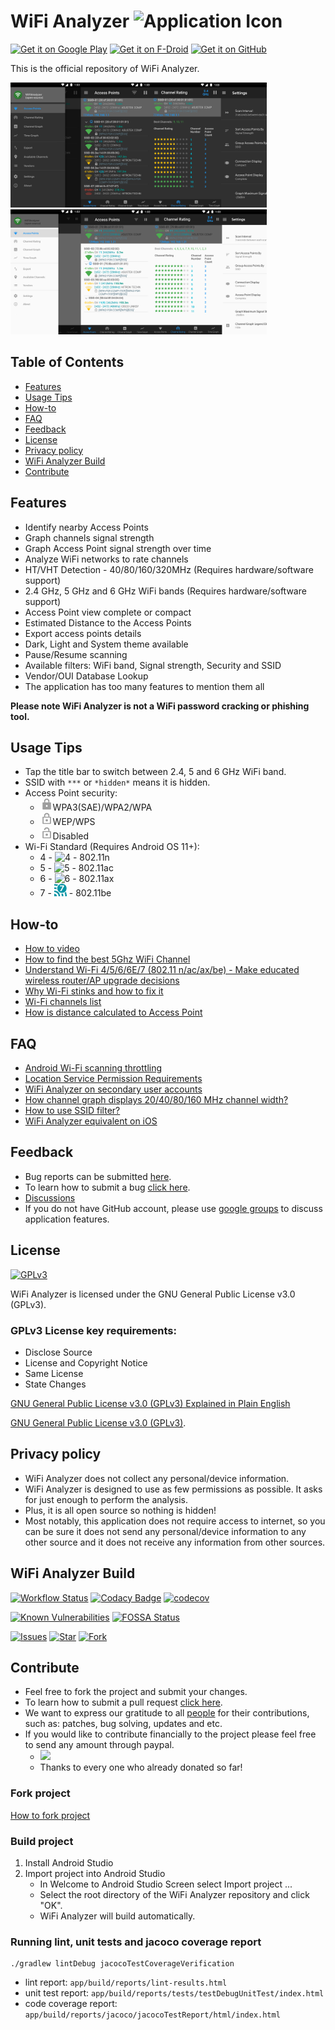 <h1>WiFi Analyzer <img src="images/icon.png" alt="Application Icon" width="45" height="45"></h1>

[<img src="https://play.google.com/intl/en_us/badges/images/generic/en_badge_web_generic.png" alt="Get it on Google Play" height="80">](https://play.google.com/store/apps/details?id=com.vrem.wifianalyzer)
[<img src="https://f-droid.org/badge/get-it-on.png" alt="Get it on F-Droid" height="80">](https://f-droid.org/repository/browse/?fdid=com.vrem.wifianalyzer)
[<img src="https://raw.githubusercontent.com/andOTP/andOTP/master/assets/badges/get-it-on-github.png" alt="Get it on GitHub" height="80">](https://github.com/VREMSoftwareDevelopment/WiFiAnalyzer/releases/latest)

This is the official repository of WiFi Analyzer.

<img src="images/feature-graphic.png" alt="Feature Graphic - Dark Theme" height="200">
<img src="images/feature-graphic-light.png" alt="Feature Graphic - Light Theme" height="200">

## Table of Contents

- [Features](#features)
- [Usage Tips](#usage-tips)
- [How-to](#how-to)
- [FAQ](#faq)
- [Feedback](#feedback)
- [License](#license)
- [Privacy policy](#privacy-policy)
- [WiFi Analyzer Build](#wifi-analyzer-build)
- [Contribute](#contribute)

## Features

* Identify nearby Access Points
* Graph channels signal strength
* Graph Access Point signal strength over time
* Analyze WiFi networks to rate channels
* HT/VHT Detection - 40/80/160/320MHz (Requires hardware/software support)
* 2.4 GHz, 5 GHz and 6 GHz WiFi bands (Requires hardware/software support)
* Access Point view complete or compact
* Estimated Distance to the Access Points
* Export access points details
* Dark, Light and System theme available
* Pause/Resume scanning
* Available filters: WiFi band, Signal strength, Security and SSID
* Vendor/OUI Database Lookup
* The application has too many features to mention them all

**Please note WiFi Analyzer is not a WiFi password cracking or phishing tool.**

## Usage Tips

* Tap the title bar to switch between 2.4, 5 and 6 GHz WiFi band.
* SSID with `***` or `*hidden*` means it is hidden.
* Access Point security:
    * <img src="images/ic_lock_black_18dp.png" alt="WPA2/WPA" height="20">WPA3(SAE)/WPA2/WPA
    * <img src="images/ic_lock_outline_black_18dp.png" alt="WEP/WPS" height="20">WEP/WPS
    * <img src="images/ic_lock_open_black_18dp.png" alt="Disabled" height="20">Disabled
* Wi-Fi Standard (Requires Android OS 11+):
    * <span style="color:cyam">4</span> - <img src="images/ic_wifi_4.png" alt="4" height="20"> - 802.11n
    * <span style="color:cyam">5</span> - <img src="images/ic_wifi_5.png" alt="5" height="20"> - 802.11ac
    * <span style="color:cyam">6</span> - <img src="images/ic_wifi_6.png" alt="6" height="20"> - 802.11ax
    * <span style="color:cyam">7</span> - <img src="images/ic_wifi_7.png" alt="7" height="20"> - 802.11be

## How-to

* [How to video](https://youtu.be/JJVKja0VDR0)
* [How to find the best 5Ghz WiFi Channel](https://www.maketecheasier.com/best-wifi-channel-for-5ghz-frequency/)
* [Understand Wi-Fi 4/5/6/6E/7 (802.11 n/ac/ax/be) - Make educated wireless router/AP upgrade decisions](https://www.duckware.com/tech/wifi-in-the-us.html)
* [Why Wi-Fi stinks and how to fix it](http://spectrum.ieee.org/telecom/wireless/why-wifi-stinksand-how-to-fix-it)
* [Wi-Fi channels list](https://en.wikipedia.org/wiki/List_of_WLAN_channels)
* [How is distance calculated to Access Point](https://en.wikipedia.org/wiki/Free-space_path_loss)

## FAQ

* [Android Wi-Fi scanning throttling](https://github.com/VREMSoftwareDevelopment/WiFiAnalyzer/wiki/Android-WiFi-scanning-throttling)
* [Location Service Permission Requirements](https://github.com/VREMSoftwareDevelopment/WiFiAnalyzer/wiki/Location-Service-Permission-Requirements)
* [WiFi Analyzer on secondary user accounts](https://github.com/VREMSoftwareDevelopment/WiFiAnalyzer/wiki/WiFi-Analyzer-on-secondary-user-accounts)
* [How channel graph displays 20/40/80/160 MHz channel width?](https://github.com/VREMSoftwareDevelopment/WiFiAnalyzer/issues/64)
* [How to use SSID filter?](https://github.com/VREMSoftwareDevelopment/WiFiAnalyzer/issues/125)
* [WiFi Analyzer equivalent on iOS](https://github.com/VREMSoftwareDevelopment/WiFiAnalyzer/issues/69)

## Feedback

* Bug reports can be submitted [here](https://github.com/VREMSoftwareDevelopment/WiFiAnalyzer/issues).
* To learn how to submit a bug [click here](https://github.com/VREMSoftwareDevelopment/WiFiAnalyzer/wiki/Feedback).
* [Discussions](https://github.com/VREMSoftwareDevelopment/WiFiAnalyzer/discussions)
* If you do not have GitHub account, please use [google groups](https://groups.google.com/forum/#!forum/wifi-analyzer-open-source) to discuss application features.

## License

[<img src="https://www.gnu.org/graphics/gplv3-127x51.png" alt="GPLv3" >](http://www.gnu.org/licenses/gpl-3.0.html)

WiFi Analyzer is licensed under the GNU General Public License v3.0 (GPLv3).

### GPLv3 License key requirements:

* Disclose Source
* License and Copyright Notice
* Same License
* State Changes

[GNU General Public License v3.0 (GPLv3) Explained in Plain English](https://tldrlegal.com/license/gnu-general-public-license-v3-(gpl-3))

[GNU General Public License v3.0 (GPLv3)](http://www.gnu.org/licenses/gpl-3.0.html).

## Privacy policy

* WiFi Analyzer does not collect any personal/device information.
* WiFi Analyzer is designed to use as few permissions as possible. It asks for just enough to perform the analysis. 
* Plus, it is all open source so nothing is hidden! 
* Most notably, this application does not require access to internet, so you can be sure it does not send any personal/device information to any other source and it does not receive any information from other sources. 

## WiFi Analyzer Build

[![Workflow Status](https://github.com/VREMSoftwareDevelopment/WiFiAnalyzer/workflows/Android%20CI/badge.svg)](https://github.com/VREMSoftwareDevelopment/WiFiAnalyzer/actions?query=workflow%3A%22Android+CI%22)
[![Codacy Badge](https://app.codacy.com/project/badge/Grade/203eaa0583694bcca6554190513179ba)](https://app.codacy.com/gh/VREMSoftwareDevelopment/WiFiAnalyzer/dashboard?utm_source=gh&utm_medium=referral&utm_content=&utm_campaign=Badge_grade)
[![codecov](https://codecov.io/gh/VREMSoftwareDevelopment/WiFiAnalyzer/branch/main/graph/badge.svg)](https://codecov.io/gh/VREMSoftwareDevelopment/WiFiAnalyzer)

[![Known Vulnerabilities](https://snyk.io/test/github/vremsoftwaredevelopment/wifianalyzer/badge.svg)](https://snyk.io/test/github/vremsoftwaredevelopment/wifianalyzer)
[![FOSSA Status](https://app.fossa.io/api/projects/git%2Bgithub.com%2FVREMSoftwareDevelopment%2FWiFiAnalyzer.svg?type=shield)](https://app.fossa.io/projects/git%2Bgithub.com%2FVREMSoftwareDevelopment%2FWiFiAnalyzer?ref=badge_shield)

[![Issues](https://img.shields.io/github/issues/VREMSoftwareDevelopment/WiFiAnalyzer.svg)](https://github.com/VREMSoftwareDevelopment/WiFiAnalyzer/issues)
[![Star](https://img.shields.io/github/stars/VREMSoftwareDevelopment/WiFiAnalyzer.svg)](https://github.com/VREMSoftwareDevelopment/WiFiAnalyzer/stargazers)
[![Fork](https://img.shields.io/github/forks/VREMSoftwareDevelopment/WiFiAnalyzer.svg)](https://github.com/VREMSoftwareDevelopment/WiFiAnalyzer/network)

## Contribute

* Feel free to fork the project and submit your changes.
* To learn how to submit a pull request [click here](https://github.com/VREMSoftwareDevelopment/WiFiAnalyzer/wiki/Pull-Request).
* We want to express our gratitude to all [people](https://github.com/VREMSoftwareDevelopment/WiFiAnalyzer/graphs/contributors) for their contributions, such as: patches, bug solving, updates and etc.
* If you would like to contribute financially to the project please feel free to send any amount through paypal.
    * [![](https://www.paypalobjects.com/en_US/i/btn/btn_donateCC_LG.gif)](https://www.paypal.com/cgi-bin/webscr?cmd=_s-xclick&hosted_button_id=62PA6HJ3BZL3E)
    * Thanks to every one who already donated so far!

### Fork project

[How to fork project](https://help.github.com/articles/fork-a-repo)

### Build project

1. Install Android Studio
2. Import project into Android Studio
    * In Welcome to Android Studio Screen select Import project ...
    * Select the root directory of the WiFi Analyzer repository and click "OK".
    * WiFi Analyzer will build automatically.

### Running lint, unit tests and jacoco coverage report

```
./gradlew lintDebug jacocoTestCoverageVerification
```

- lint report: `app/build/reports/lint-results.html`
- unit test report: `app/build/reports/tests/testDebugUnitTest/index.html`
- code coverage report: `app/build/reports/jacoco/jacocoTestReport/html/index.html`
